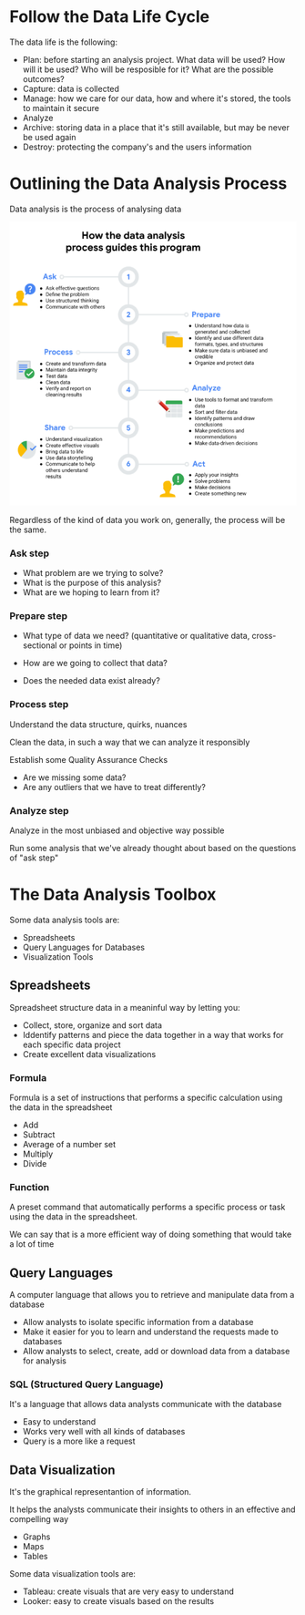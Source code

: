 # Follow the Data Life Cycle

The data life is the following:

* Plan: before starting an analysis project. What data will be used? How will it be used? Who will be resposible for it? What are the possible outcomes?
* Capture: data is collected
* Manage: how we care for our data, how and where it's stored, the tools to maintain it secure
* Analyze
* Archive: storing data in a place that it's still available, but may be never be used again
* Destroy: protecting the company's and the users information


# Outlining the Data Analysis Process

Data analysis is the process of analysing data

![The data analysis steps](/Data%20Analytics/assets/data-analysis-steps.png)

Regardless of the kind of data you work on, generally, the process will be the same.

### Ask step

* What problem are we trying to solve?
* What is the purpose of this analysis?
* What are we hoping to learn from it?

### Prepare step

* What type of data we need? (quantitative or qualitative data, cross-sectional or points in time)

* How are we going to collect that data?

* Does the needed data exist already?

### Process step

Understand the data structure, quirks, nuances

Clean the data, in such a way that we can analyze it responsibly

Establish some Quality Assurance Checks

* Are we missing some data?
* Are any outliers that we have to treat differently?


### Analyze step

Analyze in the most unbiased and objective way possible

Run some analysis that we've already thought about based on the questions of "ask step"


# The Data Analysis Toolbox

Some data analysis tools are:

* Spreadsheets
* Query Languages for Databases
* Visualization Tools

## Spreadsheets

Spreadsheet structure data in a meaninful way by letting you:

* Collect, store, organize and sort data
* Iddentify patterns and piece the data together in a way that works for each specific data project
* Create excellent data visualizations

### Formula

Formula is a set of instructions that performs a specific calculation using the data in the spreadsheet

* Add
* Subtract
* Average of a number set
* Multiply
* Divide


### Function

A preset command that automatically performs a specific process or task using the data in the spreadsheet.

We can say that is a more efficient way of doing something that would take a lot of time


## Query Languages

A computer language that allows you to retrieve and manipulate data from a database

* Allow analysts to isolate specific information from a database
* Make it easier for you to learn and understand the requests made to databases
* Allow analysts to select, create, add or download data from a database for analysis

### SQL (Structured Query Language)

It's a language that allows data analysts communicate with the database

* Easy to understand
* Works very well with all kinds of databases
* Query is a more like a request


## Data Visualization

It's the graphical representantion of information.

It helps the analysts communicate their insights to others in an effective and compelling way

* Graphs
* Maps
* Tables

Some data visualization tools are:

* Tableau: create visuals that are very easy to understand
* Looker: easy to create visuals based on the results